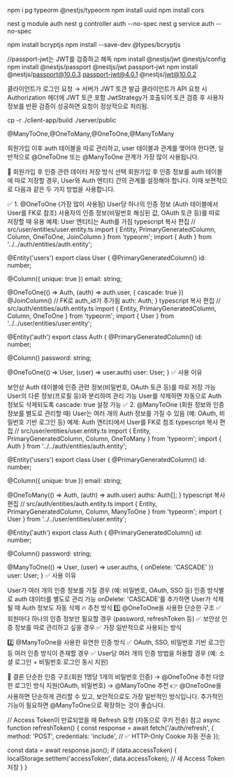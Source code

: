 npm i pg typeorm @nestjs/typeorm
npm install uuid
npm install cors

nest g module auth
nest g controller auth --no-spec
nest g service auth --no-spec

npm install bcryptjs
npm install --save-dev @types/bcryptjs

//passport-jwt는 JWT를 검증하고 해독
npm install @nestjs/jwt @nestjs/config
npm install @nestjs/passport @nestjs/jwt passport-jwt
npm install @nestjs/passport@10.0.3 passport-jwt@4.0.1 @nestjs/jwt@10.0.2

클라이언트가 로그인 요청 → 서버가 JWT 토큰 발급
클라이언트가 API 요청 시 Authorization 헤더에 JWT 토큰 포함
JwtStrategy가 호출되어 토큰 검증 후 사용자 정보를 반환
검증이 성공하면 요청이 정상적으로 처리됨.

cp -r ./client-app/build ./server/public

@ManyToOne,@OneToMany,@OneToOne,@ManyToMany

회원가입 이후 auth 테이블을 따로 관리하고, user 테이블과 관계를 맺어야 한다면, 일반적으로 @OneToOne 또는 @ManyToOne 관계가 가장 많이 사용됩니다.

🔹 회원가입 후 인증 관련 데이터 저장 방식 선택
회원가입 후 인증 정보를 auth 테이블에 따로 저장할 경우, User와 Auth 엔티티 간의 관계를 설정해야 합니다.
이때 보편적으로 다음과 같은 두 가지 방법을 사용합니다.

✅ 1. @OneToOne (가장 많이 사용됨)
User당 하나의 인증 정보 (Auth 테이블에서 User를 FK로 참조)
사용자의 인증 정보(비밀번호 해싱된 값, OAuth 토큰 등)를 따로 저장할 때 유용
예제: User 엔티티는 Auth를 가짐
typescript
복사
편집
// src/user/entities/user.entity.ts
import { Entity, PrimaryGeneratedColumn, Column, OneToOne, JoinColumn } from 'typeorm';
import { Auth } from '../../auth/entities/auth.entity';

@Entity('users')
export class User {
@PrimaryGeneratedColumn()
id: number;

@Column({ unique: true })
email: string;

@OneToOne(() => Auth, (auth) => auth.user, { cascade: true })
@JoinColumn() // FK로 auth_id가 추가됨
auth: Auth;
}
typescript
복사
편집
// src/auth/entities/auth.entity.ts
import { Entity, PrimaryGeneratedColumn, Column, OneToOne } from 'typeorm';
import { User } from '../../user/entities/user.entity';

@Entity('auth')
export class Auth {
@PrimaryGeneratedColumn()
id: number;

@Column()
password: string;

@OneToOne(() => User, (user) => user.auth)
user: User;
}
✅ 사용 이유

보안상 Auth 테이블에 인증 관련 정보(비밀번호, OAuth 토큰 등)를 따로 저장 가능
User의 다른 정보(프로필 등)와 분리하여 관리 가능
User를 삭제하면 자동으로 Auth 정보도 삭제되도록 cascade: true 설정 가능
✅ 2. @ManyToOne (회원 정보와 인증 정보를 별도로 관리할 때)
User는 여러 개의 Auth 정보를 가질 수 있음 (예: OAuth, 비밀번호 기반 로그인 등)
예제: Auth 엔티티에서 User를 FK로 참조
typescript
복사
편집
// src/user/entities/user.entity.ts
import { Entity, PrimaryGeneratedColumn, Column, OneToMany } from 'typeorm';
import { Auth } from '../../auth/entities/auth.entity';

@Entity('users')
export class User {
@PrimaryGeneratedColumn()
id: number;

@Column({ unique: true })
email: string;

@OneToMany(() => Auth, (auth) => auth.user)
auths: Auth[];
}
typescript
복사
편집
// src/auth/entities/auth.entity.ts
import { Entity, PrimaryGeneratedColumn, Column, ManyToOne } from 'typeorm';
import { User } from '../../user/entities/user.entity';

@Entity('auth')
export class Auth {
@PrimaryGeneratedColumn()
id: number;

@Column()
password: string;

@ManyToOne(() => User, (user) => user.auths, { onDelete: 'CASCADE' })
user: User;
}
✅ 사용 이유

User가 여러 개의 인증 정보를 가질 경우 (예: 비밀번호, OAuth, SSO 등)
인증 방식별로 auth 데이터를 별도로 관리 가능
onDelete: 'CASCADE'를 추가하면 User가 삭제될 때 Auth 정보도 자동 삭제
🔥 추천 방식
1️⃣ @OneToOne을 사용한 단순한 구조
✅ 회원마다 하나의 인증 정보만 필요할 경우 (password, refreshToken 등)
✅ 보안상 인증 정보를 따로 관리하고 싶을 경우
✅ 가장 일반적으로 사용되는 방식

2️⃣ @ManyToOne을 사용한 유연한 인증 방식
✅ OAuth, SSO, 비밀번호 기반 로그인 등 여러 인증 방식이 존재할 경우
✅ User당 여러 개의 인증 방법을 허용할 경우 (예: 소셜 로그인 + 비밀번호 로그인 동시 지원)

🚀 결론
단순한 인증 구조(회원 1명당 1개의 비밀번호 인증) → @OneToOne 추천
다양한 로그인 방식 지원(OAuth, 비밀번호) → @ManyToOne 추천
👉 @OneToOne을 사용하면 단순하게 관리할 수 있고, 보안적으로도 가장 일반적인 방식입니다.
추가적인 기능이 필요하면 @ManyToOne으로 확장하는 것이 좋습니다.

// Access Token이 만료되었을 때 Refresh 요청 (자동으로 쿠키 전송) 참고
async function refreshToken() {
  const response = await fetch('/auth/refresh', {
    method: 'POST',
    credentials: 'include', // ✅ HTTP-Only Cookie 자동 전송
  });

  const data = await response.json();
  if (data.accessToken) {
    localStorage.setItem('accessToken', data.accessToken); // 새 Access Token 저장
  }
}